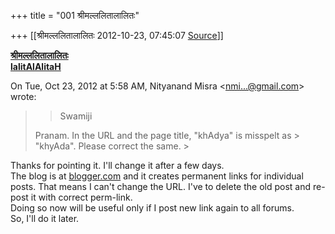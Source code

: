 +++
title = "001 श्रीमल्ललितालालितः"

+++
[[श्रीमल्ललितालालितः	2012-10-23, 07:45:07 [Source](https://groups.google.com/g/samskrita/c/ETFKEo-_Zeo)]]



**[श्रीमल्ललितालालितः](http://www.lalitaalaalitah.com)  
[lalitAlAlitaH](http://dooid.com/lalitaalaalitah)**

  
  
  

On Tue, Oct 23, 2012 at 5:58 AM, Nityanand Misra \<[nmi...@gmail.com]()\> wrote:  

> 
> > Swamiji  
>   
> Pranam. In the URL and the page title, "khAdya" is misspelt as > "khyAda". Please correct the same. >
> 

  
Thanks for pointing it. I'll change it after a few days.  
The blog is at [blogger.com](http://blogger.com) and it creates permanent links for individual posts. That means I can't change the URL. I've to delete the old post and re-post it with correct perm-link.  
Doing so now will be useful only if I post new link again to all forums.  
So, I'll do it later.  

